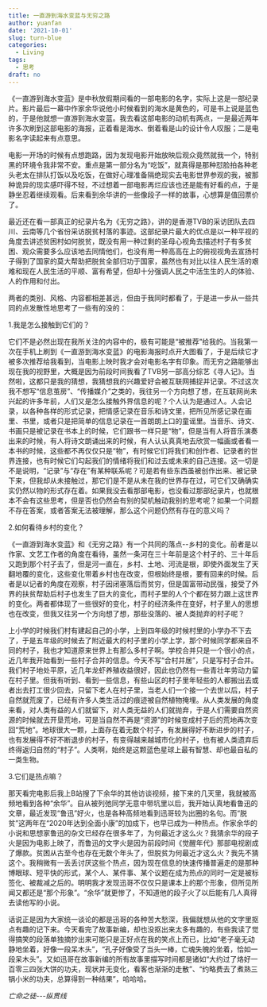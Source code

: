 ```yaml
---
title: 一直游到海水变蓝与无穷之路
author: yuanfan
date: '2021-10-01'
slug: turn-blue
categories:
  - Living
tags:
  - 思考
draft: no
---
```




<!--more-->

《一直游到海水变蓝》是中秋放假期间看的一部电影的名字，实际上这是一部纪录片。影片最后一幕中作家余华说他小时候看到的海水是黄色的，可是书上说是蓝色的，于是他就想一直游到海水变蓝。我去看这部电影的动机有两点，一是最近两年许多次刷到这部电影的海报，正着看是海水、倒着看是山的设计令人叹服；二是电影名字读起来有点意思。

电影一开场的时候有点想跑路，因为发现电影开始放映后观众竟然就我一个，特别黑的环境令我非常不安。重点是第一部分名为“吃饭”，就真得是那种怼脸拍各种老头老太在排队打饭以及吃饭，在做好心理准备隔绝现实去电影世界参观的我，被那种诡异的现实感吓得不轻，不过想着一部电影再烂应该也还是能有好看的点，于是静坐忍着继续观看。后来看到余华讲的一些像段子一样的故事，心想算是值回票价了。

最近还在看一部真正的纪录片名为《无穷之路》，讲的是香港TVB的采访团队去四川、云南等几个省份采访脱贫村落的事迹。这部纪录片最大的优点是以一种平视的角度去讲述贫困村如何脱贫，既没有用一种过剩的圣母心视角去描述村子有多贫困、观众需要多么应该地去同情他们，也没有用一种高高在上的俯视视角去宣扬村子得到了国家的莫大帮助把脱贫全部归功于国家，虽然也有对比以往人民生活的艰难和现在人民生活的平顺、富有希望，但却十分强调人民之中活生生的人的体验、人的作用和付出。

两者的类别、风格、内容都相差甚远，但由于我同时都看了，于是进一步从一些共同的点发散性地思考了一些有的没的：

1.我是怎么接触到它们的？

它们不是必然出现在我所关注的内容中的，极有可能是“被推荐”给我的。当我第一次在手机上刷到《一直游到海水变蓝》的电影海报时点开大图看了，于是后续它才被多次推荐给我看到，当电影上映时我才会对电影名字有印象。而无穷之路能够出现在我的视野里，大概是因为前段时间我看了TVB另一部高分综艺《寻人记》。当然啦，这都只是我的猜想，我猜想我的兴趣爱好会被互联网捕捉并记录。不过这次我不想写“信息茧房”、“传播媒介”之类的，我往另一个方向想了想，在互联网尚未兴起的许多年前，人们又是怎么接触外界信息的呢？个人认为是通过人。人会记录，以各种各样的形式记录，把情感记录在音乐和诗文里，把所见所感记录在画里、书里，或者只是把简单的信息记录在一首朗朗上口的童谣里。当音乐、诗文、书画只是被记录在书本上的时候，它们跟书一样只是“物”，但是当有人将音乐演奏出来的时候，有人将诗文朗诵出来的时候，有人认认真真地去欣赏一幅画或者看一本书的时候，这些都不再仅仅只是“物”，有时候它们将我们和创作者、记录者的世界连接，也有时候它们勾起我们的情绪将我们和过去或未来的自己连接。这一切是不是说明，“记录”与“存在”有某种联系呢？可是若有些东西虽被创作出来、被记录下来，但我却从未接触过，那它们是不是从未在我的世界存在过，可它们又确确实实仍然以物的形式存在着。如果我没去看那部电影，也没看过那部纪录片，也就根本不会有这些思考，但是否也仍然会有别的契机触动我别的思考呢？如果一个问题不存在答案，或者答案无法被理解，那么这个问题仍然有存在的意义吗？

2.如何看待乡村的变化？

《一直游到海水变蓝》和《无穷之路》有一个共同的落点--乡村的变化。前者是以作家、文艺工作者的角度在看待，虽然一条河在三十年前是这个村子的、三十年后又跑到那个村子去了，但是河一直在，乡村、土地、河流是根，即使外面发生了天翻地覆的变化，这些变化带着乡村也在改变，但根始终是根，要有回来的时候。后者是以记者的角度在观察，村子因闭塞落后而贫穷，但是国富带动民强，接受了外界的扶贫帮助后村子也发生了巨大的变化，而村子里的人个个都在努力跟上这世界的变化。两者都体现了一些很好的变化，村子的经济条件在变好，村子里人的思想也在改变，但我又往另一个方向想了想，那些没落的、被人类抛弃的村子呢？

上小学的时候我们村有建起自己的小学，上到四年级的时候村里的小学办不下去了，于是五年级的时候去了附近最大的村子里的小学上学，那个时候同学都来自不同的村子，我也才知道原来世界上有那么多村子啊。学校合并只是一个很小的点，近几年我开始看到一些村子合并的信息。今天不写“合村并居”，只是写村子合并。我们村子地处平原，近几年龙虾养殖收益很好，因此也仍然有一些青壮年劳动力留在村子里。但我有听到、看到一些信息，有些山区的村子里年轻些的人都搬出去或者出去打工很少回去，只留下老人在村子里，当老人们一个接一个去世以后，村子自然就荒废了，已经有许多人类生活过的痕迹被自然植物掩埋。从人类发展的角度来看，对人类有益的人们就留下，对人类无益的人们就抛弃，于是人们需要自然资源的时候就去开垦荒地，可是当自然不再是“资源”的时候变成村子后的荒地再次变回“荒地”。地球很大一颗，上面存在着无数个村子，有发展得好不断进步的村子，也有发展得不好不断退步的村子，有变得越来越城市化的村子，也有被人类遗弃后终得返归自然的“村子”。人类啊，始终是这颗蓝色星球上最有智慧、却也最自私的一类生物。

3.它们是热点嘛？

那天看完电影后我上B站搜了下余华的其他访谈视频，接下来的几天里，我就被高频地看到各种“余华”。自从被列弛同学无意中带坑里以后，我开始认真地看鲁迅的文章，最近发现“鲁迅”好火，也是各种高频地看到迅哥较为出圈的名句。而“脱贫”这两年在“2020年达到全面小康”的加成下，也早已成为一种热点。作家余华的小说和思想家鲁迅的杂文已经存在很多年了，为何最近才这么火？我猜余华的段子火是因为电影上映了，而鲁迅的文字火是因为前段时间《觉醒年代》那部电视剧成了爆款。贫困从古至今也存在无数个年头了，但脱贫为何最近才这么火？我先不猜这个。我稍微有一丢丢讨厌这些个热点，因为现在信息的快速传播普遍走的是那种博眼球、短平快的形式，某个人、某件事、某个议题在成为热点的同时一定是被标签化、被裁减之后的。明明我才发现迅哥不仅仅只是课本上的那个形象，但所见所闻又都还是“那个形象”。“余华”就更惨了，不知道他的段子火了以后能有几人真得去读他写的小说。

话说正是因为大家统一谈论的都是迅哥的各种苦大愁深，我偏就想从他的文字里抠点有趣的记下来。今天看完了故事新编，却也没抠出来太多有趣的，有些我读了觉得搞笑的段落单独摘抄出来可能只是正好点在我的笑点上而已，比如“老子毫无动静地坐着，好像一段呆木头”，“孔子好像受了当头一棒，亡魂失魄的坐着，恰如一段呆木头”。又如迅哥在故事新编的所有故事里描写时间都是诸如“大约过了烙好一百零三四张大饼的功夫，现状并无变化，看客也渐渐的走散”、“约略费去了煮熟三锅小米的功夫，总算得到一种结果”，哈哈哈。

*亡命之徒---纵贯线*
